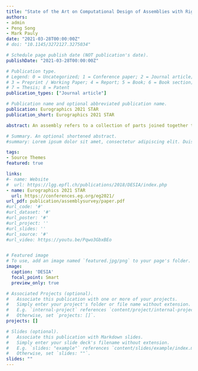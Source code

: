 ```yaml
---
title: "State of the Art on Computational Design of Assemblies with Rigid Parts"
authors:
- admin
- Peng Song
- Mark Pauly
date: "2021-03-28T00:00:00Z"
# doi: "10.1145/3272127.3275034"

# Schedule page publish date (NOT publication's date).
publishDate: "2021-03-28T00:00:00Z"

# Publication type.
# Legend: 0 = Uncategorized; 1 = Conference paper; 2 = Journal article;
# 3 = Preprint / Working Paper; 4 = Report; 5 = Book; 6 = Book section;
# 7 = Thesis; 8 = Patent
publication_types: ["Journal article"]

# Publication name and optional abbreviated publication name.
publication: Eurographics 2021 STAR
publication_short: Eurographics 2021 STAR

abstract: An assembly refers to a collection of parts joined together to achieve a specific form and/or functionality. Designing assemblies is a non-trivial task as a slight local modification on a part’s geometry or its joining method could have a global impact on the structural and/or functional performance of the whole assembly. Assemblies can be classified as structures that transmit force to carry loads and mechanisms that transfer motion and force to perform mechanical work. In this state-of-the-art report, we focus on computational design of structures with rigid parts, which generally can be formulated as a geometric modeling and optimization problem. We broadly classify existing computational design approaches, mainly from the computer graphics com- munity, according to high-level design objectives, including fabricability, structural stability, reconfigurability, and tileability. Computational analysis of various aspects of assemblies is an integral component in these design approaches. We review dif- ferent classes of computational analysis and design methods, discuss their strengths and limitations, make connections among them, and propose possible directions for future research.

# Summary. An optional shortened abstract.
#summary: Lorem ipsum dolor sit amet, consectetur adipiscing elit. Duis posuere tellus ac convallis placerat. Proin tincidunt magna sed ex sollicitudin condimentum.

tags:
- Source Themes
featured: true

links:
#- name: Website
#  url: https://lgg.epfl.ch/publications/2018/DESIA/index.php
- name: Eurographics 2021 STAR
  url: https://conferences.eg.org/eg2021/
url_pdf: publication/assemblysurvey/paper.pdf
#url_code: '#'
#url_dataset: '#'
#url_poster: '#'
#url_project: ''
#url_slides: ''
#url_source: '#'
#url_video: https://youtu.be/Pqwo3GbxBEo


# Featured image
# To use, add an image named `featured.jpg/png` to your page's folder. 
image:
  caption: 'DESIA'
  focal_point: Smart
  preview_only: true

# Associated Projects (optional).
#   Associate this publication with one or more of your projects.
#   Simply enter your project's folder or file name without extension.
#   E.g. `internal-project` references `content/project/internal-project/index.md`.
#   Otherwise, set `projects: []`.
projects: []

# Slides (optional).
#   Associate this publication with Markdown slides.
#   Simply enter your slide deck's filename without extension.
#   E.g. `slides: "example"` references `content/slides/example/index.md`.
#   Otherwise, set `slides: ""`.
slides: ""
---
```


